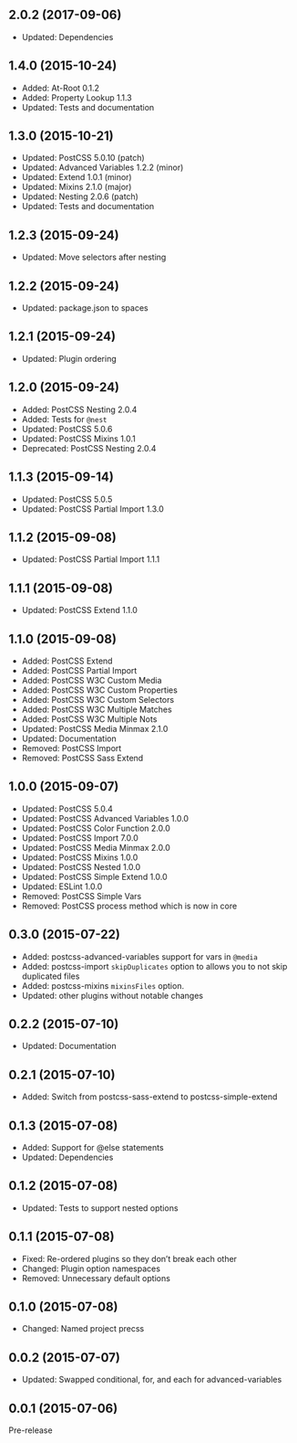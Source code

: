 ## 2.0.2 (2017-09-06)

- Updated: Dependencies

## 1.4.0 (2015-10-24)

- Added: At-Root 0.1.2
- Added: Property Lookup 1.1.3
- Updated: Tests and documentation

## 1.3.0 (2015-10-21)

- Updated: PostCSS 5.0.10 (patch)
- Updated: Advanced Variables 1.2.2 (minor)
- Updated: Extend 1.0.1 (minor)
- Updated: Mixins 2.1.0 (major)
- Updated: Nesting 2.0.6 (patch)
- Updated: Tests and documentation

## 1.2.3 (2015-09-24)

- Updated: Move selectors after nesting

## 1.2.2 (2015-09-24)

- Updated: package.json to spaces

## 1.2.1 (2015-09-24)

- Updated: Plugin ordering

## 1.2.0 (2015-09-24)

- Added: PostCSS Nesting 2.0.4
- Added: Tests for `@nest`
- Updated: PostCSS 5.0.6
- Updated: PostCSS Mixins 1.0.1
- Deprecated: PostCSS Nesting 2.0.4

## 1.1.3 (2015-09-14)

- Updated: PostCSS 5.0.5
- Updated: PostCSS Partial Import 1.3.0

## 1.1.2 (2015-09-08)

- Updated: PostCSS Partial Import 1.1.1

## 1.1.1 (2015-09-08)

- Updated: PostCSS Extend 1.1.0

## 1.1.0 (2015-09-08)

- Added: PostCSS Extend
- Added: PostCSS Partial Import
- Added: PostCSS W3C Custom Media
- Added: PostCSS W3C Custom Properties
- Added: PostCSS W3C Custom Selectors
- Added: PostCSS W3C Multiple Matches
- Added: PostCSS W3C Multiple Nots
- Updated: PostCSS Media Minmax 2.1.0
- Updated: Documentation
- Removed: PostCSS Import
- Removed: PostCSS Sass Extend

## 1.0.0 (2015-09-07)

- Updated: PostCSS 5.0.4
- Updated: PostCSS Advanced Variables 1.0.0
- Updated: PostCSS Color Function 2.0.0
- Updated: PostCSS Import 7.0.0
- Updated: PostCSS Media Minmax 2.0.0
- Updated: PostCSS Mixins 1.0.0
- Updated: PostCSS Nested 1.0.0
- Updated: PostCSS Simple Extend 1.0.0
- Updated: ESLint 1.0.0
- Removed: PostCSS Simple Vars
- Removed: PostCSS process method which is now in core

## 0.3.0 (2015-07-22)

- Added: postcss-advanced-variables support for vars in `@media`
- Added: postcss-import `skipDuplicates` option to allows you to not skip duplicated files
- Added: postcss-mixins `mixinsFiles` option.
- Updated: other plugins without notable changes

## 0.2.2 (2015-07-10)

- Updated: Documentation

## 0.2.1 (2015-07-10)

- Added: Switch from postcss-sass-extend to postcss-simple-extend

## 0.1.3 (2015-07-08)

- Added: Support for @else statements
- Updated: Dependencies

## 0.1.2 (2015-07-08)

- Updated: Tests to support nested options

## 0.1.1 (2015-07-08)

- Fixed: Re-ordered plugins so they don’t break each other
- Changed: Plugin option namespaces
- Removed: Unnecessary default options

## 0.1.0 (2015-07-08)

- Changed: Named project precss

## 0.0.2 (2015-07-07)

- Updated: Swapped conditional, for, and each for advanced-variables

## 0.0.1 (2015-07-06)

Pre-release
